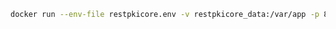 ﻿```sh
docker run --env-file restpkicore.env -v restpkicore_data:/var/app -p 8080:80 lacunasoftware/restpkicore:1.10
```

